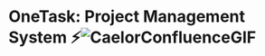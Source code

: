 # OneTask: Project Management System ⚡![CaelorConfluenceGIF](https://github.com/user-attachments/assets/408e5286-926c-4723-8ffd-bec71248d1b0)
